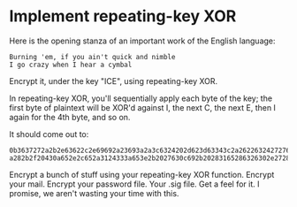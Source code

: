 Implement repeating-key XOR
===========================

Here is the opening stanza of an important work of the English language:

	Burning 'em, if you ain't quick and nimble
	I go crazy when I hear a cymbal

Encrypt it, under the key "ICE", using repeating-key XOR.

In repeating-key XOR, you'll sequentially apply each byte of the key; the first
byte of plaintext will be XOR'd against I, the next C, the next E, then I again
for the 4th byte, and so on.

It should come out to:

	0b3637272a2b2e63622c2e69692a23693a2a3c6324202d623d63343c2a26226324272765272
	a282b2f20430a652e2c652a3124333a653e2b2027630c692b20283165286326302e27282f

Encrypt a bunch of stuff using your repeating-key XOR function. Encrypt your
mail. Encrypt your password file. Your .sig file. Get a feel for it. I promise,
we aren't wasting your time with this.

